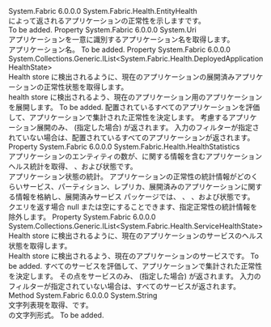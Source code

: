<Type Name="ApplicationHealth" FullName="System.Fabric.Health.ApplicationHealth">
  <TypeSignature Language="C#" Value="public sealed class ApplicationHealth : System.Fabric.Health.EntityHealth" />
  <TypeSignature Language="ILAsm" Value=".class public auto ansi sealed beforefieldinit ApplicationHealth extends System.Fabric.Health.EntityHealth" />
  <TypeSignature Language="DocId" Value="T:System.Fabric.Health.ApplicationHealth" />
  <TypeSignature Language="VB.NET" Value="Public NotInheritable Class ApplicationHealth&#xA;Inherits EntityHealth" />
  <TypeSignature Language="F#" Value="type ApplicationHealth = class&#xA;    inherit EntityHealth" />
  <AssemblyInfo>
    <AssemblyName>System.Fabric</AssemblyName>
    <AssemblyVersion>6.0.0.0</AssemblyVersion>
  </AssemblyInfo>
  <Base>
    <BaseTypeName>System.Fabric.Health.EntityHealth</BaseTypeName>
  </Base>
  <Interfaces />
  <Docs>
    <summary>
      <para>によって返されるアプリケーションの正常性を示します<see cref="M:System.Fabric.FabricClient.HealthClient.GetApplicationHealthAsync(System.Fabric.Description.ApplicationHealthQueryDescription)" />です。</para>
    </summary>
    <remarks>To be added.</remarks>
  </Docs>
  <Members>
    <Member MemberName="ApplicationName">
      <MemberSignature Language="C#" Value="public Uri ApplicationName { get; }" />
      <MemberSignature Language="ILAsm" Value=".property instance class System.Uri ApplicationName" />
      <MemberSignature Language="DocId" Value="P:System.Fabric.Health.ApplicationHealth.ApplicationName" />
      <MemberSignature Language="VB.NET" Value="Public ReadOnly Property ApplicationName As Uri" />
      <MemberSignature Language="F#" Value="member this.ApplicationName : Uri" Usage="System.Fabric.Health.ApplicationHealth.ApplicationName" />
      <MemberType>Property</MemberType>
      <AssemblyInfo>
        <AssemblyName>System.Fabric</AssemblyName>
        <AssemblyVersion>6.0.0.0</AssemblyVersion>
      </AssemblyInfo>
      <ReturnValue>
        <ReturnType>System.Uri</ReturnType>
      </ReturnValue>
      <Docs>
        <summary>
          <para>アプリケーションを一意に識別するアプリケーション名を取得します。 </para>
        </summary>
        <value>
          <para>アプリケーション名。</para>
        </value>
        <remarks>To be added.</remarks>
      </Docs>
    </Member>
    <Member MemberName="DeployedApplicationHealthStates">
      <MemberSignature Language="C#" Value="public System.Collections.Generic.IList&lt;System.Fabric.Health.DeployedApplicationHealthState&gt; DeployedApplicationHealthStates { get; }" />
      <MemberSignature Language="ILAsm" Value=".property instance class System.Collections.Generic.IList`1&lt;class System.Fabric.Health.DeployedApplicationHealthState&gt; DeployedApplicationHealthStates" />
      <MemberSignature Language="DocId" Value="P:System.Fabric.Health.ApplicationHealth.DeployedApplicationHealthStates" />
      <MemberSignature Language="VB.NET" Value="Public ReadOnly Property DeployedApplicationHealthStates As IList(Of DeployedApplicationHealthState)" />
      <MemberSignature Language="F#" Value="member this.DeployedApplicationHealthStates : System.Collections.Generic.IList&lt;System.Fabric.Health.DeployedApplicationHealthState&gt;" Usage="System.Fabric.Health.ApplicationHealth.DeployedApplicationHealthStates" />
      <MemberType>Property</MemberType>
      <AssemblyInfo>
        <AssemblyName>System.Fabric</AssemblyName>
        <AssemblyVersion>6.0.0.0</AssemblyVersion>
      </AssemblyInfo>
      <ReturnValue>
        <ReturnType>System.Collections.Generic.IList&lt;System.Fabric.Health.DeployedApplicationHealthState&gt;</ReturnType>
      </ReturnValue>
      <Docs>
        <summary>
          <para>Health store に検出されるように、現在のアプリケーションの展開済みアプリケーションの正常性状態を取得します。</para>
        </summary>
        <value>
          <para>health store に検出されるよう、現在のアプリケーション用のアプリケーションを展開します。</para>
        </value>
        <remarks>To be added.</remarks>
        <para>配置されているすべてのアプリケーションを評価して、アプリケーションで集計された正常性を決定します。</para>
        <para>考慮するアプリケーション展開のみ、 <see cref="P:System.Fabric.Description.ApplicationHealthQueryDescription.DeployedApplicationsFilter" /> (指定した場合) が返されます。 入力のフィルターが指定されていない場合は、配置されているすべてのアプリケーションが返されます。</para>
      </Docs>
    </Member>
    <Member MemberName="HealthStatistics">
      <MemberSignature Language="C#" Value="public System.Fabric.Health.HealthStatistics HealthStatistics { get; }" />
      <MemberSignature Language="ILAsm" Value=".property instance class System.Fabric.Health.HealthStatistics HealthStatistics" />
      <MemberSignature Language="DocId" Value="P:System.Fabric.Health.ApplicationHealth.HealthStatistics" />
      <MemberSignature Language="VB.NET" Value="Public ReadOnly Property HealthStatistics As HealthStatistics" />
      <MemberSignature Language="F#" Value="member this.HealthStatistics : System.Fabric.Health.HealthStatistics" Usage="System.Fabric.Health.ApplicationHealth.HealthStatistics" />
      <MemberType>Property</MemberType>
      <AssemblyInfo>
        <AssemblyName>System.Fabric</AssemblyName>
        <AssemblyVersion>6.0.0.0</AssemblyVersion>
      </AssemblyInfo>
      <ReturnValue>
        <ReturnType>System.Fabric.Health.HealthStatistics</ReturnType>
      </ReturnValue>
      <Docs>
        <summary>
            アプリケーションのエンティティの数が、に関する情報を含むアプリケーション ヘルス統計を取得<see cref="F:System.Fabric.Health.HealthState.Ok" />、 <see cref="F:System.Fabric.Health.HealthState.Warning" />、および<see cref="F:System.Fabric.Health.HealthState.Error" />状態です。
            </summary>
        <value>アプリケーション状態の統計。</value>
        <remarks>
          <para>
            アプリケーションの正常性の統計情報がどのくらいサービス、パーティション、レプリカ、展開済みのアプリケーションに関する情報を格納し、展開済みサービス パッケージでは、 <see cref="F:System.Fabric.Health.HealthState.Ok" />、 <see cref="F:System.Fabric.Health.HealthState.Warning" />、および<see cref="F:System.Fabric.Health.HealthState.Error" />状態です。
            クエリを返す場合 null または空にすることできます、<see cref="T:System.Fabric.Health.ApplicationHealth" />指定<see cref="T:System.Fabric.Health.ApplicationHealthStatisticsFilter" />正常性の統計情報を除外します。
            </para>
        </remarks>
      </Docs>
    </Member>
    <Member MemberName="ServiceHealthStates">
      <MemberSignature Language="C#" Value="public System.Collections.Generic.IList&lt;System.Fabric.Health.ServiceHealthState&gt; ServiceHealthStates { get; }" />
      <MemberSignature Language="ILAsm" Value=".property instance class System.Collections.Generic.IList`1&lt;class System.Fabric.Health.ServiceHealthState&gt; ServiceHealthStates" />
      <MemberSignature Language="DocId" Value="P:System.Fabric.Health.ApplicationHealth.ServiceHealthStates" />
      <MemberSignature Language="VB.NET" Value="Public ReadOnly Property ServiceHealthStates As IList(Of ServiceHealthState)" />
      <MemberSignature Language="F#" Value="member this.ServiceHealthStates : System.Collections.Generic.IList&lt;System.Fabric.Health.ServiceHealthState&gt;" Usage="System.Fabric.Health.ApplicationHealth.ServiceHealthStates" />
      <MemberType>Property</MemberType>
      <AssemblyInfo>
        <AssemblyName>System.Fabric</AssemblyName>
        <AssemblyVersion>6.0.0.0</AssemblyVersion>
      </AssemblyInfo>
      <ReturnValue>
        <ReturnType>System.Collections.Generic.IList&lt;System.Fabric.Health.ServiceHealthState&gt;</ReturnType>
      </ReturnValue>
      <Docs>
        <summary>
          <para>Health store に検出されるように、現在のアプリケーションのサービスのヘルス状態を取得します。</para>
        </summary>
        <value>
          <para>Health store に検出されるよう、現在のアプリケーションのサービスです。</para>
        </value>
        <remarks>To be added.</remarks>
        <para>すべてのサービスを評価して、アプリケーションで集計された正常性を決定します。</para>
        <para>その点をサービスのみ、 <see cref="P:System.Fabric.Description.ApplicationHealthQueryDescription.ServicesFilter" /> (指定した場合) が返されます。 入力のフィルターが指定されていない場合は、すべてのサービスが返されます。</para>
      </Docs>
    </Member>
    <Member MemberName="ToString">
      <MemberSignature Language="C#" Value="public override string ToString ();" />
      <MemberSignature Language="ILAsm" Value=".method public hidebysig virtual instance string ToString() cil managed" />
      <MemberSignature Language="DocId" Value="M:System.Fabric.Health.ApplicationHealth.ToString" />
      <MemberSignature Language="VB.NET" Value="Public Overrides Function ToString () As String" />
      <MemberSignature Language="F#" Value="override this.ToString : unit -&gt; string" Usage="applicationHealth.ToString " />
      <MemberType>Method</MemberType>
      <AssemblyInfo>
        <AssemblyName>System.Fabric</AssemblyName>
        <AssemblyVersion>6.0.0.0</AssemblyVersion>
      </AssemblyInfo>
      <ReturnValue>
        <ReturnType>System.String</ReturnType>
      </ReturnValue>
      <Parameters />
      <Docs>
        <summary>
            文字列表現を取得、<see cref="T:System.Fabric.Health.ApplicationHealth" />です。
            </summary>
        <returns><see cref="T:System.Fabric.Health.ApplicationHealth" /> の文字列形式。</returns>
        <remarks>To be added.</remarks>
      </Docs>
    </Member>
  </Members>
</Type>